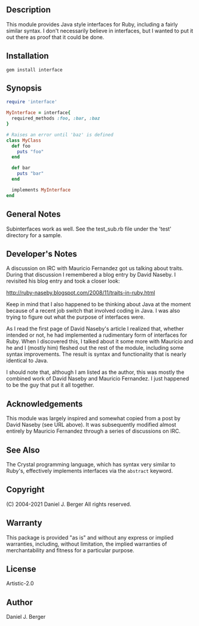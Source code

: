 ## Description
This module provides Java style interfaces for Ruby, including a fairly
similar syntax.  I don't necessarily believe in interfaces, but I wanted to
put it out there as proof that it could be done.

## Installation
`gem install interface`

## Synopsis
```ruby
require 'interface'

MyInterface = interface{
  required_methods :foo, :bar, :baz
}

# Raises an error until 'baz' is defined
class MyClass
  def foo
    puts "foo"
  end

  def bar
    puts "bar"
  end

  implements MyInterface
end
```
   
## General Notes
Subinterfaces work as well. See the test_sub.rb file under the 'test'
directory for a sample.

## Developer's Notes
A discussion on IRC with Mauricio Fernandez got us talking about traits.
During that discussion I remembered a blog entry by David Naseby. I 
revisited his blog entry and took a closer look:

http://ruby-naseby.blogspot.com/2008/11/traits-in-ruby.html

Keep in mind that I also happened to be thinking about Java at the moment
because of a recent job switch that involved coding in Java. I was also
trying to figure out what the purpose of interfaces were.

As I read the first page of David Naseby's article I realized that,
whether intended or not, he had implemented a rudimentary form of interfaces
for Ruby. When I discovered this, I talked about it some more with Mauricio
and he and I (mostly him) fleshed out the rest of the module, including some
syntax improvements. The result is syntax and functionality that is nearly
identical to Java.

I should note that, although I am listed as the author, this was mostly the
combined work of David Naseby and Mauricio Fernandez. I just happened to be
the guy that put it all together.

## Acknowledgements
This module was largely inspired and somewhat copied from a post by
David Naseby (see URL above). It was subsequently modified almost entirely
by Mauricio Fernandez through a series of discussions on IRC.

## See Also
The Crystal programming language, which has syntax very similar to Ruby's,
effectively implements interfaces via the `abstract` keyword.
	
## Copyright
(C) 2004-2021 Daniel J. Berger
All rights reserved.
	
## Warranty
This package is provided "as is" and without any express or
implied warranties, including, without limitation, the implied
warranties of merchantability and fitness for a particular purpose.
	
## License
Artistic-2.0
	
## Author
Daniel J. Berger
